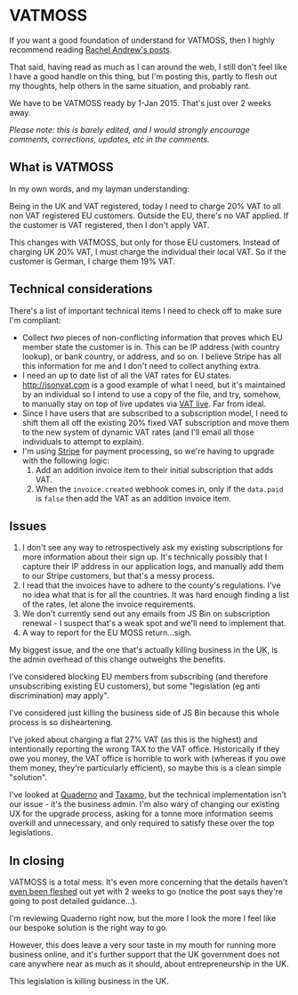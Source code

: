 # VATMOSS

If you want a good foundation of understand for VATMOSS, then I highly recommend reading [Rachel Andrew's posts](http://rachelandrew.co.uk/archives/tag/vat).

That said, having read as much as I can around the web, I still don't feel like I have a good handle on this thing, but I'm posting this, partly to flesh out my thoughts, help others in the same situation, and probably rant.

We have to be VATMOSS ready by 1-Jan 2015. That's just over 2 weeks away.

<!--more-->

*Please note: this is barely edited, and I would strongly encourage comments, corrections, updates, etc in the comments.*

## What is VATMOSS

In my own words, and my layman understanding:

Being in the UK and VAT registered, today I need to charge 20% VAT to all non VAT registered EU customers. Outside the EU, there's no VAT applied. If the customer is VAT registered, then I don't apply VAT.

This changes with VATMOSS, but only for those EU customers. Instead of charging UK 20% VAT, I must charge the individual their local VAT. So if the customer is German, I charge them 19% VAT.

## Technical considerations

There's a list of important technical items I need to check off to make sure I'm compliant:

- Collect *two* pieces of non-conflicting information that proves which EU member state the customer is in. This can be IP address (with country lookup), or bank country, or address, and so on. I believe Stripe has all this information for me and I don't need to collect anything extra.
- I need an up to date list of all the VAT rates for EU states. http://jsonvat.com is a good example of what I need, but it's maintained by an individual so I intend to use a copy of the file, and try, somehow, to manually stay on top of live updates via [VAT live](http://www.vatlive.com/vat-rates/european-vat-rates/eu-vat-rates/). Far from ideal.
- Since I have users that are subscribed to a subscription model, I need to shift them all off the existing 20% fixed VAT subscription and move them to the new system of dynamic VAT rates (and I'll email all those individuals to attempt to explain).
- I'm using [Stripe](https://stripe.com) for payment processing, so we're having to upgrade with the following logic:
  1. Add an addition invoice item to their initial subscription that adds VAT.
  2. When the `invoice.created` webhook comes in, only if the `data.paid` is `false` then add the VAT as an addition invoice item.

## Issues

1. I don't see any way to retrospectively ask my existing subscriptions for more information about their sign up. It's technically possibly that I capture their IP address in our application logs, and manually add them to our Stripe customers, but that's a messy process.
2. I read that the invoices have to adhere to the county's regulations. I've no idea what that is for all the countries. It was hard enough finding a list of the rates, let alone the invoice requirements.
3. We don't currently send out any emails from JS Bin on subscription renewal - I suspect that's a weak spot and we'll need to implement that.
4. A way to report for the EU MOSS return...sigh.

My biggest issue, and the one that's actually killing business in the UK, is the admin overhead of this change outweighs the benefits.

I've considered blocking EU members from subscribing (and therefore unsubscribing existing EU customers), but some "legislation (eg anti discrimination) may apply".

I've considered just killing the business side of JS Bin because this whole process is so disheartening.

I've joked about charging a flat 27% VAT (as this is the highest) and intentionally reporting the wrong TAX to the VAT office. Historically if they owe you money, the VAT office is horrible to work with (whereas if you owe them money, they're particularly efficient), so maybe this is a clean simple "solution".

I've looked at [Quaderno](http://quaderno.io) and [Taxamo](http://www.taxamo.com/), but the technical implementation isn't our issue - it's the business admin. I'm also wary of changing our existing UX for the upgrade process, asking for a tonne more information seems overkill and unnecessary, and only required to satisfy these over the top legislations.

## In closing

VATMOSS is a total mess. It's even more concerning that the details haven't [even been fleshed](https://www.enterprisenation.com/blog/posts/exclusive-hmrc-update-on-vat-moss) out yet with 2 weeks to go (notice the post says they're going to post detailed guidance...).

I'm reviewing Quaderno right now, but the more I look the more I feel like our bespoke solution is the right way to go.

However, this does leave a very sour taste in my mouth for running more business online, and it's further support that the UK government does not care anywhere near as much as it should, about entrepreneurship in the UK.

This legislation is killing business in the UK.